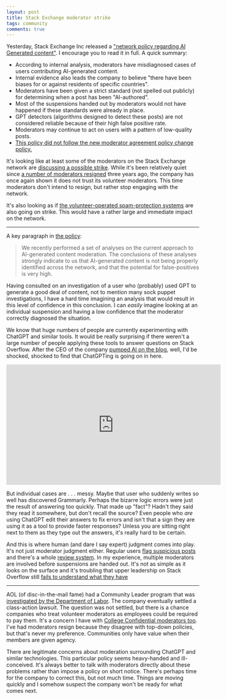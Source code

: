 ```yaml
---
layout: post
title: Stack Exchange moderator strike
tags: community
comments: true
---
```


Yesterday, Stack Exchange Inc released a ["network policy
regarding AI Generated
content"](https://meta.stackexchange.com/questions/389582/what-is-the-network-policy-regarding-ai-generated-content). I
encourage you to read it in full. A quick summary:

* According to internal analysis, moderators have misdiagnosed cases
  of users contributing AI-generated content.
* Internal evidence also leads the company to believe "there have been
  biases for or against residents of specific countries".
* Moderators have been given a strict standard (not spelled out
  publicly) for determining when a post has been "AI-authored".
* Most of the suspensions handed out by moderators would not have
  happened if these standards were already in place.
* GPT detectors (algorithms designed to detect these posts) are not
  considered reliable because of their high false positive rate.
* Moderators may continue to act on users with a pattern of
  low-quality posts.
* [This policy did not follow the new moderator agreement policy
  change
  policy.](https://meta.stackexchange.com/questions/389597/please-follow-your-own-policies-on-making-new-policies)
  
It's looking like at least some of the moderators on the Stack
Exchange network are [discussing a possible
strike](https://discord.gg/FCWJXZM). While it's been relatively quiet
since [a number of moderators
resigned](https://meta.stackexchange.com/questions/342039/firing-community-managers-stack-exchange-is-not-interested-in-cooperating-with)
three years ago, the company has once again shown it does not trust
its volunteer moderators. This time moderators don't intend to resign,
but rather stop engaging with the network.

It's also looking as if [the volunteer-operated spam-protection
systems](https://stackoverflow.blog/2020/06/25/how-does-spam-protection-work-on-stack-exchange/)
are also going on strike. This would have a rather large and immediate
impact on the network.

---

A key paragraph in [the
policy](https://meta.stackexchange.com/questions/389582/what-is-the-network-policy-regarding-ai-generated-content):

> We recently performed a set of analyses on the current approach to
> AI-generated content moderation. The conclusions of these analyses
> strongly indicate to us that AI-generated content is not being
> properly identified across the network, and that the potential for
> false-positives is very high.


Having consulted on an investigation of a user who (probably) used GPT
to generate a good deal of content, not to mention many sock puppet
investigations, I have a hard time imagining an analysis that would
result in this level of confidence in this conclusion. I can _easily_
imagine looking at an individual suspension and having a low
confidence that the moderator correctly diagnosed the situation.

We know that huge numbers of people are currently experimenting with
ChatGPT and similar tools. It would be really surprising if there
weren't a large number of people applying these tools to answer
questions on Stack Overflow. After the CEO of the company [pumped AI
on the
blog](https://stackoverflow.blog/2023/04/17/community-is-the-future-of-ai/),
well, I'd be shocked, shocked to find that ChatGPTing is going on in
here.

<iframe width="560" height="315" src="https://www.youtube.com/embed/vxnpY0owPkA" title="YouTube video player" frameborder="0" allow="accelerometer; autoplay; clipboard-write; encrypted-media; gyroscope; picture-in-picture; web-share" allowfullscreen></iframe>

But individual cases are . . . messy. Maybe that user who suddenly
writes so well has discovered Grammarly. Perhaps the bizarre logic
errors were just the result of answering too quickly. That made up
"fact"? Hadn't they said they read it somewhere, but don't recall the
source? Even people who _are_ using ChatGPT edit their answers to fix
errors and isn't that a sign they are using it as a tool to provide
faster responses? Unless you are sitting right next to them as they
type out the answers, it's really hard to be certain.

And this is where human (and dare I say expert) judgment comes into
play. It's not just moderator judgment either. Regular users [flag
suspicious posts](https://stackoverflow.com/help/flagging) and there's
a whole [review
system](https://stackoverflow.com/help/reviews-intro). In my
experience, multiple moderators are involved before suspensions are
handed out. It's not as simple as it looks on the surface and it's
troubling that upper leadership on Stack Overflow still [fails to
understand what they have](/2020/02/04/misunderstanding_meta.html)

---

AOL (of disc-in-the-mail fame) had a Community Leader program that was
[investigated by the Department of
Labor](https://en.wikipedia.org/wiki/AOL_Community_Leader_Program#Department_of_Labor_investigation). The
company eventually settled a class-action lawsuit. The question was
not settled, but there is a chance companies who treat volunteer
moderators as employees could be required to pay them. It's a concern
I have with [College Confidential moderators
too](https://talk.collegeconfidential.com/t/moderator-election-next-steps/3618521). I've
had moderators resign because they disagree with top-down policies,
but that's never my preference. Communities only have value when their
members are given agency.

There are legitimate concerns about moderation surrounding ChatGPT and
similar technologies. This particular policy seems heavy-handed and
ill-conceived. It's always better to talk with moderators directly
about these problems rather than impose a policy on short
notice. There's perhaps time for the company to correct this, but not
much time. Things are moving quickly and I somehow suspect the company
won't be ready for what comes next.
